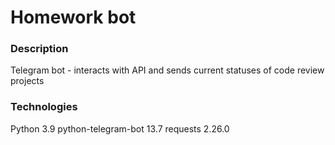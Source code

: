 # Homework bot
### Description
Telegram bot - interacts with API and sends current statuses of code review projects
### Technologies
Python 3.9
python-telegram-bot 13.7
requests 2.26.0
